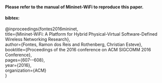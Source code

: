 
#### Please refer to the manual of Mininet-WiFi to reproduce this paper.
#### bibtex:
@inproceedings{fontes2016mininet,  
  title={Mininet-WiFi: A Platform for Hybrid Physical-Virtual Software-Defined Wireless Networking Research},  
  author={Fontes, Ramon dos Reis and Rothenberg, Christian Esteve},  
  booktitle={Proceedings of the 2016 conference on ACM SIGCOMM 2016 Conference},  
  pages={607--608},  
  year={2016},  
  organization={ACM}  
}
